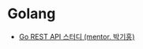 # Golang

* [Go REST API 스터디 (mentor. 박기홍)](https://github.com/DSC-Sahmyook/golang/wiki/Go-REST-API-%EC%8A%A4%ED%84%B0%EB%94%94)
